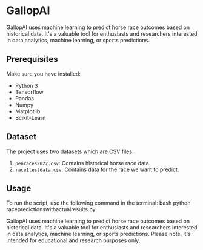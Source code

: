 # GallopAI

GallopAI uses machine learning to predict horse race outcomes based on historical data. It's a valuable tool for enthusiasts and researchers interested in data analytics, machine learning, or sports predictions.

## Prerequisites

Make sure you have installed:
- Python 3
- Tensorflow
- Pandas
- Numpy
- Matplotlib
- Scikit-Learn

## Dataset
The project uses two datasets which are CSV files:
1. `penraces2022.csv`: Contains historical horse race data.
2. `race1testdata.csv`: Contains data for the race we want to predict.

## Usage
To run the script, use the following command in the terminal:
bash
python racepredictionswithactualresults.py

GallopAI uses machine learning to predict horse race outcomes based on historical data. It's a valuable tool for enthusiasts and researchers interested in data analytics, machine learning, or sports predictions. Please note, it's intended for educational and research purposes only.

